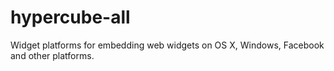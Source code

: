 hypercube-all
=============

Widget platforms for embedding web widgets on OS X, Windows, Facebook and other platforms. 